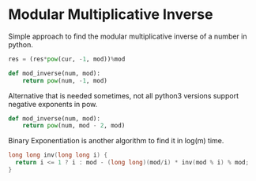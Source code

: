 # Modular Multiplicative Inverse

Simple approach to find the modular multiplicative inverse of a number in python.

```py
res = (res*pow(cur, -1, mod))%mod
```

```py
def mod_inverse(num, mod):
    return pow(num, -1, mod)
```

Alternative that is needed sometimes, not all python3 versions support negative exponents in pow.

```py
def mod_inverse(num, mod):
    return pow(num, mod - 2, mod)
```

Binary Exponentiation is another algorithm to find it in log(m) time. 

```cpp
long long inv(long long i) {
  return i <= 1 ? i : mod - (long long)(mod/i) * inv(mod % i) % mod;
}
```